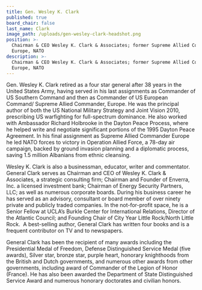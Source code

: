 ```yaml
---
title: Gen. Wesley K. Clark
published: true
board_chair: false
last_name: Clark
image_path: /uploads/gen-wesley-clark-headshot.png
position: >-
  Chairman & CEO Wesley K. Clark & Associates; former Supreme Allied Commander
  Europe, NATO
description: >-
  Chairman & CEO Wesley K. Clark & Associates; former Supreme Allied Commander
  Europe, NATO
---
```


Gen. Wesley K. Clark retired as a four star general after 38 years in the United States Army, having served in his last assignments as Commander of US Southern Command and then as Commander of US European Command/ Supreme Allied Commander, Europe. He was the principal author of both the US National Military Strategy and Joint Vision 2010, prescribing US warfighting for full-spectrum dominance. He also worked with Ambassador Richard Holbrooke in the Dayton Peace Process, where he helped write and negotiate significant portions of the 1995 Dayton Peace Agreement. In his final assignment as Supreme Allied Commander Europe he led NATO forces to victory in Operation Allied Force, a 78-day air campaign, backed by ground invasion planning and a diplomatic process, saving 1.5 million Albanians from ethnic cleansing.

Wesley K. Clark is also a businessman, educator, writer and commentator. General Clark serves as Chairman and CEO of Wesley K. Clark & Associates, a strategic consulting firm; Chairman and Founder of Enverra, Inc. a licensed investment bank; Chairman of Energy Security Partners, LLC; as well as numerous corporate boards. During his business career he has served as an advisory, consultant or board member of over ninety private and publicly traded companies. In the not-for-profit space, he is a Senior Fellow at UCLA’s Burkle Center for International Relations, Director of the Atlantic Council; and Founding Chair of City Year Little Rock/North Little Rock.&nbsp; A best-selling author, General Clark has written four books and is a frequent contributor on TV and to newspapers.

General Clark has been the recipient of many awards including the Presidential Medal of Freedom, Defense Distinguished Service Medal (five awards), Silver star, bronze star, purple heart, honorary knighthoods from the British and Dutch governments, and numerous other awards from other governments, including award of Commander of the Legion of Honor (France). He has also been awarded the Department of State Distinguished Service Award and numerous honorary doctorates and civilian honors.
